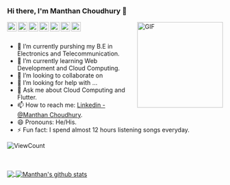 ### Hi there, I'm Manthan Choudhury 👋

<img height=200 align="right" alt="GIF" src="https://media.giphy.com/media/RbDKaczqWovIugyJmW/giphy.gif"/>

<a href="https://twitter.com/Manthan">
  <img align="left" alt="Account xx Twitter" width="22px" src="https://cdn.jsdelivr.net/npm/simple-icons@v3/icons/twitter.svg" />
</a>
<a href="https://www.linkedin.com/in/manthan-choudhury/">
  <img align="left" alt="Manthan's Linkdein" width="22px" src="https://cdn.jsdelivr.net/npm/simple-icons@v3/icons/linkedin.svg" />
</a>
<a href="https://github.com/ManthanChoudhury">
  <img align="left" alt="Manthan's Github" width="22px" src="https://cdn.jsdelivr.net/npm/simple-icons@v3/icons/github.svg" />
</a>
<a href="https://t.me/soul_coder007">
  <img align="left" alt="Manthan's Telegram" width="22px" src="https://cdn.jsdelivr.net/npm/simple-icons@v3/icons/telegram.svg" />
</a>
<a href="https://www.instagram.com/r.i.p_leo007/">
  <img align="left" alt="Manthan's Instagram" width="22px" src="https://cdn.jsdelivr.net/npm/simple-icons@v3/icons/instagram.svg" />
</a>
<a href="https://www.facebook.com/manthan.choudhury.9">
  <img align="left" alt="Manthan's Facebook" width="22px" src="https://cdn.jsdelivr.net/npm/simple-icons@v3/icons/facebook.svg" />
</a>
<a href="https://stackoverflow.com/users/13291785/manthan-choudhury">
  <img align="left" alt="Manthan's Stackoverflow" width="22px" src="https://cdn.jsdelivr.net/npm/simple-icons@v3/icons/stackoverflow.svg" />
</a>

<br/>
<br/>

- 🔭 I’m currently purshing my B.E in Electronics and Telecommunication.
- 🌱 I’m currently learning Web Development and Cloud Computing.
- 👯 I’m looking to collaborate on 
- 🤔 I’m looking for help with ...
- 💬 Ask me about Cloud Computing and Flutter.
- 📫 How to reach me: [Linkedin - @Manthan Choudhury](https://www.linkedin.com/in/manthan-choudhury/).
- 😄 Pronouns: He/His.
- ⚡ Fun fact: I spend almost 12 hours listening songs everyday.

![ViewCount](https://views.whatilearened.today/views/github/ManthanChoudhury/ManthanChoudhury.svg)

<br/>
<br/>

<a href="https://github.com/ManthanChoudhury">
  <img align="center" src="https://github-readme-stats.vercel.app/api/top-langs/?username=ManthanChoudhury&theme=light&hide_langs_below=1" />
</a>

<a href="https://github.com/ManthanChoudhury">
 <img align="center" src="https://github-readme-stats.vercel.app/api?username=ManthanChoudhury&show_icons=true&theme=light&line_height=27" alt="Manthan's github stats"/>
</a>

